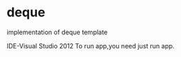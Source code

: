 deque
=====

implementation of deque template

IDE-Visual Studio 2012
To run app,you need just run app.
